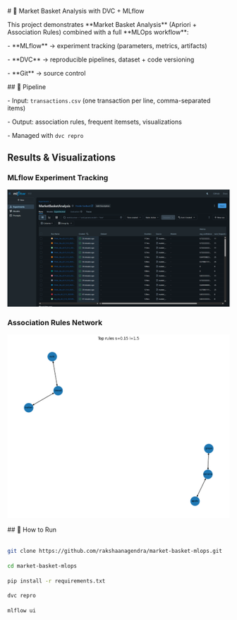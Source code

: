 \# 🛒 Market Basket Analysis with DVC + MLflow



This project demonstrates \*\*Market Basket Analysis\*\* (Apriori + Association Rules) combined with a full \*\*MLOps workflow\*\*:



\- \*\*MLflow\*\* → experiment tracking (parameters, metrics, artifacts)

\- \*\*DVC\*\* → reproducible pipelines, dataset + code versioning

\- \*\*Git\*\* → source control



\## 🚀 Pipeline

\- Input: `transactions.csv` (one transaction per line, comma-separated items)

\- Output: association rules, frequent itemsets, visualizations

\- Managed with `dvc repro`


## Results & Visualizations

### MLflow Experiment Tracking
![MLflow Runs](assets/mlflow_runs.png)

### Association Rules Network
![Rules Network](assets/rules_network.png)




\## 🔧 How to Run

```bash

git clone https://github.com/rakshaanagendra/market-basket-mlops.git

cd market-basket-mlops

pip install -r requirements.txt

dvc repro

mlflow ui



